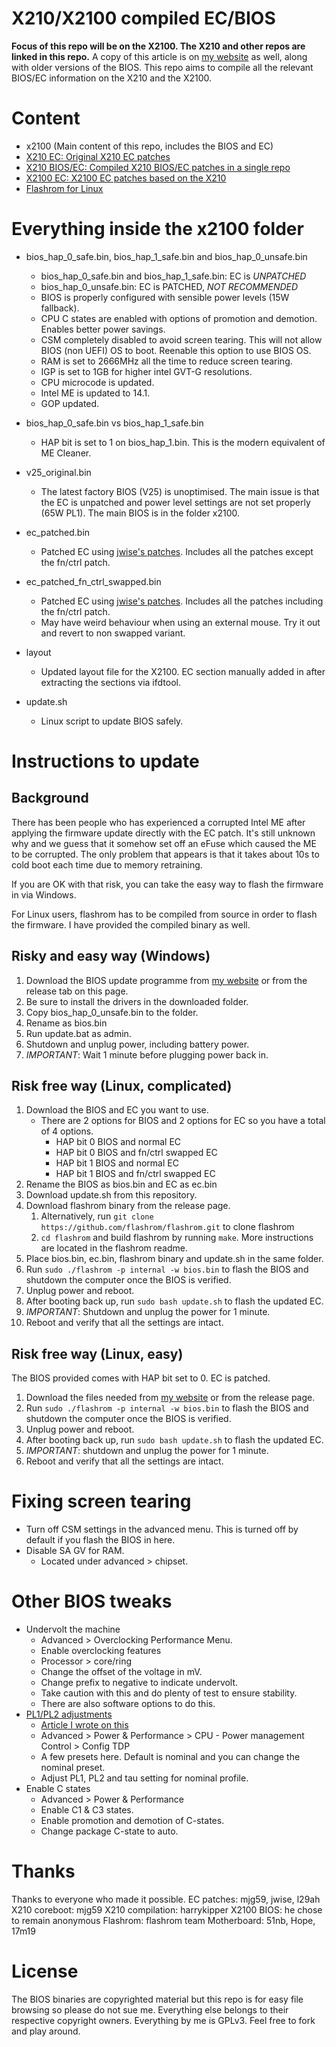 # X210/X2100 compiled EC/BIOS
**Focus of this repo will be on the X2100. The X210 and other repos are linked in this repo.**
A copy of this article is on [my website](https://www.xyte.ch/support/51nb-x210-x2100-software-support/) as well, along with older versions of the BIOS.
This repo aims to compile all the relevant BIOS/EC information on the X210 and the X2100. 

# Content
* x2100 (Main content of this repo, includes the BIOS and EC)
* [X210 EC: Original X210 EC patches](https://github.com/l29ah/x210-ec)
* [X210 BIOS/EC: Compiled X210 BIOS/EC patches in a single repo](https://github.com/harrykipper/x210)
* [X2100 EC: X2100 EC patches based on the X210](https://github.com/jwise/x2100-ec)
* [Flashrom for Linux](https://flashrom.org/Flashrom)

# Everything inside the x2100 folder 
* bios_hap_0_safe.bin, bios_hap_1_safe.bin and bios_hap_0_unsafe.bin
	* bios_hap_0_safe.bin and bios_hap_1_safe.bin: EC is _UNPATCHED_
	* bios_hap_0_unsafe.bin: EC is PATCHED, _NOT RECOMMENDED_
	* BIOS is properly configured with sensible power levels (15W fallback).
	* CPU C states are enabled with options of promotion and demotion. Enables better power savings. 
	* CSM completely disabled to avoid screen tearing. This will not allow BIOS (non UEFI) OS to boot. Reenable this option to use BIOS OS.
	* RAM is set to 2666MHz all the time to reduce screen tearing.
	* IGP is set to 1GB for higher intel GVT-G resolutions.
	* CPU microcode is updated. 
	* Intel ME is updated to 14.1.
	* GOP updated.

* bios_hap_0_safe.bin vs bios_hap_1_safe.bin
	* HAP bit is set to 1 on bios_hap_1.bin. This is the modern equivalent of ME Cleaner. 

* v25_original.bin
	* The latest factory BIOS (V25) is unoptimised. The main issue is that the EC is unpatched and power level settings are not set properly (65W PL1). The main BIOS is in the folder x2100.

* ec_patched.bin
	* Patched EC using [jwise's patches](https://github.com/jwise/x2100-ec). Includes all the patches except the fn/ctrl patch.

* ec_patched_fn_ctrl_swapped.bin
	* Patched EC using [jwise's patches](https://github.com/jwise/x2100-ec). Includes all the patches including the fn/ctrl patch.
	* May have weird behaviour when using an external mouse. Try it out and revert to non swapped variant.

* layout
	* Updated layout file for the X2100. EC section manually added in after extracting the sections via ifdtool. 
	
* update.sh
	* Linux script to update BIOS safely.

# Instructions to update
## Background
There has been people who has experienced a corrupted Intel ME after applying the firmware update directly with the EC patch. It's still unknown why and we guess that it somehow set off an eFuse which caused the ME to be corrupted. The only problem that appears is that it takes about 10s to cold boot each time due to memory retraining.

If you are OK with that risk, you can take the easy way to flash the firmware in via Windows. 

For Linux users, flashrom has to be compiled from source in order to flash the firmware. I have provided the compiled binary as well.

## Risky and easy way (Windows)
1. Download the BIOS update programme from [my website](https://www.xyte.ch/support/51nb-x210-x2100-software-support/) or from the release tab on this page.
1. Be sure to install the drivers in the downloaded folder. 
1. Copy bios_hap_0_unsafe.bin to the folder.
1. Rename as bios.bin
1. Run update.bat as admin. 
1. Shutdown and unplug power, including battery power.
1. _IMPORTANT_: Wait 1 minute before plugging power back in.

## Risk free way (Linux, complicated)
1. Download the BIOS and EC you want to use. 
	* There are 2 options for BIOS and 2 options for EC so you have a total of 4 options.
		* HAP bit 0 BIOS and normal EC
		* HAP bit 0 BIOS and fn/ctrl swapped EC
		* HAP bit 1 BIOS and normal EC
		* HAP bit 1 BIOS and fn/ctrl swapped EC
1. Rename the BIOS as bios.bin and EC as ec.bin
1. Download update.sh from this repository.
1. Download flashrom binary from the release page.
	1. Alternatively, run `git clone https://github.com/flashrom/flashrom.git` to clone flashrom
	1. `cd flashrom` and build flashrom by running `make`. More instructions are located in the flashrom readme. 
1. Place bios.bin, ec.bin, flashrom binary and update.sh in the same folder.
1. Run `sudo ./flashrom -p internal -w bios.bin` to flash the BIOS and shutdown the computer once the BIOS is verified. 
1. Unplug power and reboot. 
1. After booting back up, run `sudo bash update.sh` to flash the updated EC. 
1. _IMPORTANT_: Shutdown and unplug the power for 1 minute. 
1. Reboot and verify that all the settings are intact. 

## Risk free way (Linux, easy)
The BIOS provided comes with HAP bit set to 0. EC is patched. 
1. Download the files needed from [my website](https://www.xyte.ch/support/51nb-x210-x2100-software-support/) or from the release page.
1. Run `sudo ./flashrom -p internal -w bios.bin` to flash the BIOS and shutdown the computer once the BIOS is verified. 
1. Unplug power and reboot. 
1. After booting back up, run `sudo bash update.sh` to flash the updated EC. 
1. _IMPORTANT_: shutdown and unplug the power for 1 minute. 
1. Reboot and verify that all the settings are intact. 

# Fixing screen tearing
* Turn off CSM settings in the advanced menu. This is turned off by default if you flash the BIOS in here.
* Disable SA GV for RAM. 
	* Located under advanced > chipset. 

# Other BIOS tweaks
* Undervolt the machine
	* Advanced > Overclocking Performance Menu. 
	* Enable overclocking features
	* Processor > core/ring 
	* Change the offset of the voltage in mV. 
	* Change prefix to negative to indicate undervolt. 
	* Take caution with this and do plenty of test to ensure stability.
	* There are also software options to do this. 
* [PL1/PL2 adjustments](https://www.anandtech.com/show/13544/why-intel-processors-draw-more-power-than-expected-tdp-turbo)
	* [Article I wrote on this](https://www.xyte.ch/2020/05/29/x2100-performance/)
	* Advanced > Power & Performance > CPU - Power management Control > Config TDP
	* A few presets here. Default is nominal and you can change the nominal preset.
	* Adjust PL1, PL2 and tau setting for nominal profile.
* Enable C states
	* Advanced > Power & Performance
	* Enable C1 & C3 states.
	* Enable promotion and demotion of C-states.
	* Change package C-state to auto.
	
# Thanks
Thanks to everyone who made it possible.
EC patches: mjg59, jwise, l29ah
X210 coreboot: mjg59
X210 compilation: harrykipper
X2100 BIOS: he chose to remain anonymous
Flashrom: flashrom team
Motherboard: 51nb, Hope, 17m19

# License
The BIOS binaries are copyrighted material but this repo is for easy file browsing so please do not sue me. Everything else belongs to their respective copyright owners. Everything by me is GPLv3. Feel free to fork and play around. 
